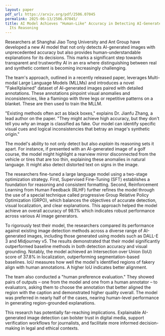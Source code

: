 ```yaml
---
layout: paper
pdf_url: https://arxiv.org/pdf/2506.07045
permalink: 2025-06-13/2506.07045/
title: AI Model Achieves "Human-Like" Accuracy in Detecting AI-Generated Images, Explains
  Its Reasoning
---
```




Researchers at Shanghai Jiao Tong University and Ant Group have developed a new AI model that not only detects AI-generated images with unprecedented accuracy but also provides human-understandable explanations for its decisions. This marks a significant step towards transparent and trustworthy AI in an era where distinguishing between real and synthetic content is becoming increasingly challenging.

The team's approach, outlined in a recently released paper, leverages Multi-modal Large Language Models (MLLMs) and introduces a novel "FakeXplained" dataset of AI-generated images paired with detailed annotations.  These annotations pinpoint visual anomalies and inconsistencies, like a flamingo with three legs or repetitive patterns on a blanket.  These are then used to train the MLLM.

"Existing methods often act as black boxes," explains Dr. Jianfu Zhang, a lead author on the paper. "They might achieve high accuracy, but they don't tell you *why* an image is classified as fake. Our model can identify specific visual cues and logical inconsistencies that betray an image's synthetic origin."

The model's ability to not only detect but also *explain* its reasoning sets it apart. For instance, if presented with an AI-generated image of a golf course, the model might highlight a rearview mirror disconnected from the vehicle or tires that are too thin, explaining these anomalies in natural language. It might also detect distorted text on signs in the image.

The researchers fine-tuned a large language model using a two-stage optimization strategy. First, Supervised Fine-Tuning (SFT) establishes a foundation for reasoning and consistent formatting. Second, Reinforcement Learning from Human Feedback (RLHF) further refines the model through the use of a special technique called progressive Group Relative Policy Optimization (GRPO), which balances the objectives of accurate detection, visual localization, and clear explanations. This approach helped the model achieve an overall accuracy of 98.1% which indicates robust performance across various AI image generators.  

To rigorously test their model, the researchers compared its performance against existing image detection methods across a diverse range of AI-generated images, including those generated using models such as DALL-E 3 and Midjourney v5.  The results demonstrated that their model significantly outperformed baseline methods in both detection accuracy and visual grounding. Notably, the model achieved an Intersection over Union (IoU) score of 37.8% in localization, outperforming segmentation-based baselines. IoU measures how well the model's identified regions of fakery align with human annotations. A higher IoU indicates better alignment.

The team also conducted a "human preference evaluation." They showed pairs of outputs – one from the model and one from a human annotator – to evaluators, asking them to choose the annotation that better aligned the region with the caption and demonstrated higher quality overall.  The model was preferred in nearly half of the cases, nearing human-level performance in generating region-grounded explanations.

This research has potentially far-reaching implications.  Explainable AI-generated image detection can bolster trust in digital media, support verification workflows for journalists, and facilitate more informed decision-making in legal and ethical contexts.